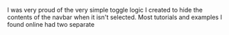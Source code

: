 I was very proud of the very simple toggle logic I created to hide the contents of the navbar when it isn't selected. Most tutorials and examples I found online had two separate 